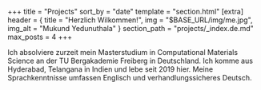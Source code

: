 +++
title = "Projects"
sort_by = "date"
template = "section.html"
[extra]
header = { title = "Herzlich Wilkommen!", img = "$BASE_URL/img/me.jpg", img_alt = "Mukund Yedunuthala" }
section_path = "projects/_index.de.md"
max_posts = 4
+++

Ich absolviere zurzeit mein Masterstudium in Computational Materials Science an der TU Bergakademie Freiberg in Deutschland. Ich komme aus Hyderabad, Telangana in Indien und lebe seit 2019 hier. Meine Sprachkenntnisse umfassen Englisch und verhandlungssicheres Deutsch.
